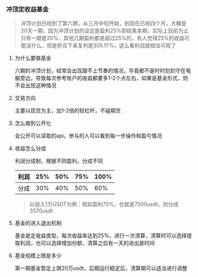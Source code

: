 ### 冲顶定收益基金

> 冲顶计划已经到了第六期，从三月中旬开始，到现在已经四个月，大概是20天一期，因为冲顶计划的设定是盈利25%即结束本期，实际上目前为止只有一期是20%，其他几期盈利都是超过25%的，有人觉得25%的收益可能没什么，但是折合下来复利是305.17%，这么看利润就相当可观了 

1. 为什么要做基金

   六期的冲顶计划，经常会出现跟不上节奏的情况，毕竟都不是时时刻刻守在电脑旁边，导致每次参考账户的收益都要多1-2个点左右，如果是基金形式，则不会出现这种情况

2. 交易方向

   主要以现货为主，加1-2倍的轻杠杆，不碰期货

3. 怎么做到公开化

   会公开可以读取的api，参与的人可以看到每一步操作和盈亏情况

4. 收益怎么分成

   利润分成制，根据不同盈利，分成不同

   | 利润 | 25%  | 50%  | 75%  | 100% |
   | ---- | ---- | ---- | ---- | ---- |
   | 分成 | 30%  | 40%  | 50%  | 60%  |

   > 以投入1万USDT为例：假如盈利75%，也就是7500usdt，则分成3570usdt

   

5. 基金的进入退出机制

   基金是定收益类型，每次收益率达到25%，进行一次清算，清算时可以选择提取利润，也可以选择增加份额，清算之后有一天的进出是时间

6. 基金规模上限是多少

   第一期基金暂定上限20万usdt，后期运行稳定后，清算期可以适当进行调整

